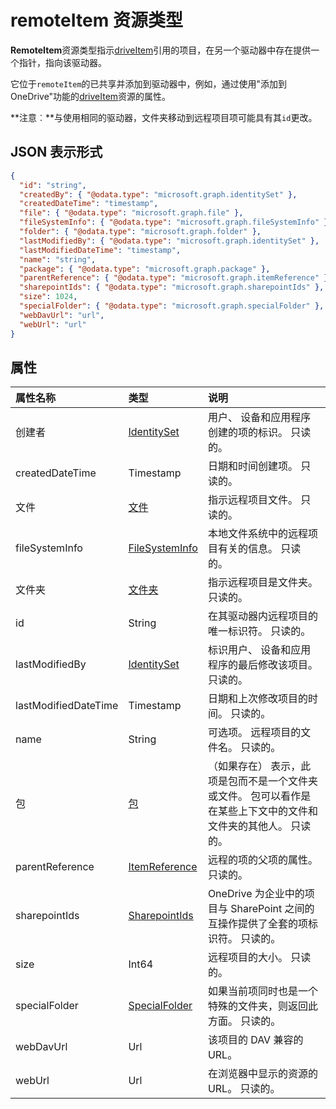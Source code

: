 # <a name="remoteitem-resource-type"></a>remoteItem 资源类型

**RemoteItem**资源类型指示[driveItem](driveitem.md)引用的项目，在另一个驱动器中存在提供一个指针，指向该驱动器。

它位于`remoteItem`的已共享并添加到驱动器中，例如，通过使用"添加到 OneDrive"功能的[driveItem](driveitem.md)资源的属性。

**注意︰**与使用相同的驱动器，文件夹移动到远程项目项可能具有其`id`更改。

## <a name="json-representation"></a>JSON 表示形式

<!-- { "blockType": "resource", "@odata.type": "microsoft.graph.remoteItem", optionalProperties: ["name", "fileSystemInfo", "file", "folder"] } -->
```json
{
  "id": "string",
  "createdBy": { "@odata.type": "microsoft.graph.identitySet" },
  "createdDateTime": "timestamp",
  "file": { "@odata.type": "microsoft.graph.file" },
  "fileSystemInfo": { "@odata.type": "microsoft.graph.fileSystemInfo" },
  "folder": { "@odata.type": "microsoft.graph.folder" },
  "lastModifiedBy": { "@odata.type": "microsoft.graph.identitySet" },
  "lastModifiedDateTime": "timestamp",
  "name": "string",
  "package": { "@odata.type": "microsoft.graph.package" },
  "parentReference": { "@odata.type": "microsoft.graph.itemReference" },
  "sharepointIds": { "@odata.type": "microsoft.graph.sharepointIds" },
  "size": 1024,
  "specialFolder": { "@odata.type": "microsoft.graph.specialFolder" },
  "webDavUrl": "url",
  "webUrl": "url"
}
```

## <a name="properties"></a>属性

| 属性名称   | 类型                                           | 说明                                                              |
|:----------------|:-----------------------------------------------|:-------------------------------------------------------------------------|
| 创建者       | [IdentitySet](identityset.md)            | 用户、 设备和应用程序创建的项的标识。 只读的。   |
| createdDateTime | Timestamp                                | 日期和时间创建项。 只读的。 |
| 文件            | [文件](file.md)                          | 指示远程项目文件。 只读的。                     |
| fileSystemInfo  | [FileSystemInfo](filesysteminfo.md)      | 本地文件系统中的远程项目有关的信息。 只读的。 |
| 文件夹          | [文件夹](folder.md)                      | 指示远程项目是文件夹。 只读的。                   |
| id              | String                                         | 在其驱动器内远程项目的唯一标识符。 只读的。           |
| lastModifiedBy  | [IdentitySet](identityset,md)           | 标识用户、 设备和应用程序的最后修改该项目。 只读的。 |
| lastModifiedDateTime | Timestamp                           | 日期和上次修改项目的时间。 只读的。  | 
| name            | String                                         | 可选项。 远程项目的文件名。 只读的。                        |
| 包         | [包](package.md)                    | （如果存在） 表示，此项是包而不是一个文件夹或文件。 包可以看作是在某些上下文中的文件和文件夹的其他人。 只读的。 |
| parentReference | [ItemReference](itemreference.md) | 远程的项的父项的属性。 只读的。                  |
| sharepointIds   | [SharepointIds](sharepointids.md) | OneDrive 为企业中的项目与 SharePoint 之间的互操作提供了全套的项标识符。 只读的。  |
| size            | Int64                                          | 远程项目的大小。 只读的。                                      |
| specialFolder   | [SpecialFolder](specialfolder.md) | 如果当前项同时也是一个特殊的文件夹，则返回此方面。 只读的。 |
| webDavUrl       | Url | 该项目的 DAV 兼容的 URL。 |
| webUrl          | Url | 在浏览器中显示的资源的 URL。 只读的。 | 


<!-- {
  "type": "#page.annotation",
  "description": "remoteItem resource type provides a link to an item in another drive.",
  "keywords": "remoteitem symlink remote drive shared with me add to onedrive",
  "section": "documentation"
} -->
